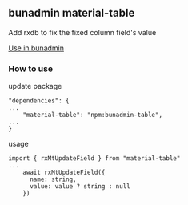 ## bunadmin material-table
Add rxdb to fix the fixed column field's value

[Use in bunadmin](https://github.com/bunred/bunadmin)

### How to use
update package
```
"dependencies": {
...
    "material-table": "npm:bunadmin-table",
...
}
```
usage
```
import { rxMtUpdateField } from "material-table"
...
    await rxMtUpdateField({
      name: string,
      value: value ? string : null
    })
```
